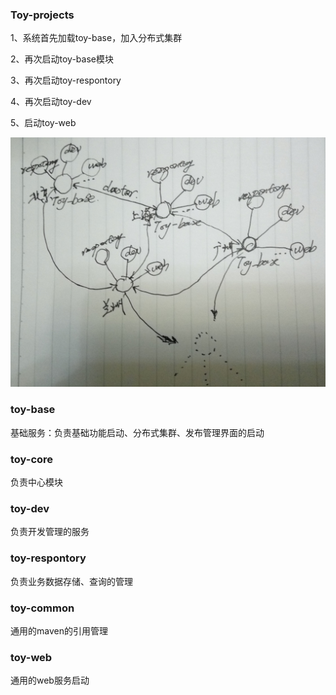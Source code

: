 ### Toy-projects

1、系统首先加载toy-base，加入分布式集群

2、再次启动toy-base模块

3、再次启动toy-respontory

4、再次启动toy-dev

5、启动toy-web

![Alt text](https://github.com/zhhzhfya/toy-projects/blob/master/imgs/p1.jpg)

###  toy-base
基础服务：负责基础功能启动、分布式集群、发布管理界面的启动


###  toy-core

负责中心模块

###  toy-dev

负责开发管理的服务

###  toy-respontory

负责业务数据存储、查询的管理

###  toy-common

通用的maven的引用管理

###  toy-web

通用的web服务启动